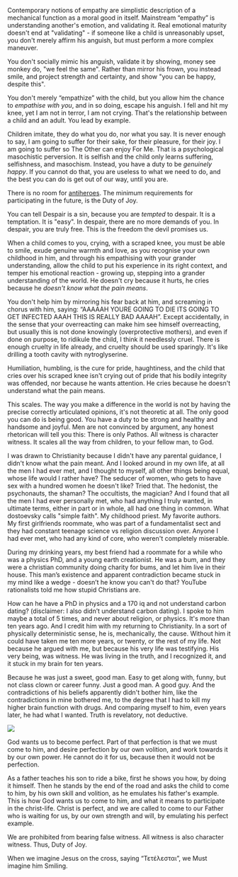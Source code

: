 Contemporary notions of empathy are simplistic description of a mechanical function as a moral good in itself. Mainstream “empathy” is understanding another's emotion, and validating it. Real emotional maturity doesn't end at "validating" - if someone like a child is unreasonably upset, you don't merely affirm his anguish, but must perform a more complex maneuver.

You don't socially mimic his anguish, validate it by showing, money see monkey do, "we feel the same". Rather than mirror his frown, you instead smile, and project strength and certainty, and show "you can be happy, despite this".

You don't merely “empathize” with the child, but you allow him the chance to _empathise with you_, and in so doing, escape his anguish. I fell and hit my knee, yet I am not in terror, I am not crying. That's the relationship between a child and an adult. You lead by example.

Children imitate, they do what you do, nor what you say. It is never enough to say, I am going to suffer for their sake, for their pleasure, for their joy. I am going to suffer so The Other can enjoy For Me. That is a psychological masochistic perversion. It is selfish and the child only learns suffering, selfishness, and masochism. Instead, you have a duty to be _genuinely happy_. If you cannot do that, you are useless to what we need to do, and the best you can do is get out of our way, until you are.

There is no room for [antiheroes](https://eggreport.substack.com/p/anti-antiheroism). The minimum requirements for participating in the future, is the Duty of Joy.

You can tell Despair is a sin, because you are _tempted_ to despair. It is a temptation. It is "easy". In despair, there are no more demands of you. In despair, you are truly free. This is the freedom the devil promises us.

When a child comes to you, crying, with a scraped knee, you must be able to smile, exude genuine warmth and love, as you recognise your own childhood in him, and through his empathising with your grander understanding, allow the child to put his experience in its right context, and temper his emotional reaction - growing up, stepping into a grander understanding of the world. He doesn't cry because it hurts, he cries because he _doesn't know what the pain means_.

You don't help him by mirroring his fear back at him, and screaming in chorus with him, saying: “AAAAAH YOURE GOING TO DIE ITS GOING TO GET INFECTED AAAH THIS IS REALLY BAD AAAAH”. Except accidentally, in the sense that your overreacting can make him see himself overreacting, but usually this is not done knowingly (overprotective mothers), and even if done on purpose, to ridikule the child, I think it needlessly cruel. There is enough cruelty in life already, and cruelty should be used sparingly. It's like drilling a tooth cavity with nytroglyserine.

Humiliation, humbling, is the cure for pride, haughtiness, and the child that cries over his scraped knee isn't crying out of pride that his bodily integrity was offended, nor because he wants attention. He cries because he doesn't understand what the pain means.

This scales. The way you make a difference in the world is not by having the precise correctly articulated opinions, it's not theoretic at all. The only good you can do is being good. You have a duty to be strong and healthy and handsome and joyful. Men are not convinced by argument, any honest rhetorican will tell you this: There is only Pathos. All witness is character witness. It scales all the way from children, to your fellow man, to God.

I was drawn to Christianity because I didn't have any parental guidance, I didn't know what the pain meant. And I looked around in my own life, at all the men I had ever met, and I thought to myself, all other things being equal, whose life would I rather have? The seducer of women, who gets to have sex with a hundred women he doesn't like? Tried that. The hedonist, the psychonauts, the shaman? The occultists, the magician? And I found that all the men I had ever personally met, who had anything I truly wanted, in ultimate terms, either in part or in whole, all had one thing in common. What dostoevsky calls "simple faith". My childhood priest. My favorite authors. My first girlfriends roommate, who was part of a fundamentalist sect and they had constant teenage science vs religion discussion over. Anyone I had ever met, who had any kind of core, who weren't completely miserable.

During my drinking years, my best friend had a roommate for a while who was a physics PhD, and a young earth creationist. He was a bum, and they were a christian community doing charity for bums, and let him live in their house. This man’s existence and apparent contradiction became stuck in my mind like a wedge - doesn’t he know you can't do that? YouTube rationalists told me how stupid Christians are.

How can he have a PhD in physics and a 170 iq and not understand carbon dating? (disclaimer: I also didn’t understand carbon dating). I spoke to him maybe a total of 5 times, and never about religion, or physics. It's more than ten years ago. And I credit him with my returning to Christianity. In a sort of physically deterministic sense, he is, mechanically, the cause. Without him it could have taken me ten more years, or twenty, or the rest of my life. Not because he argued with me, but because his very life was testifying. His very being, was witness. He was living in the truth, and I recognized it, and it stuck in my brain for ten years.

Because he was just a sweet, good man. Easy to get along with, funny, but not class clown or career funny. Just a good man. A good guy. And the contradictions of his beliefs apparently didn't bother him, like the contradictions in mine bothered me, to the degree that I had to kill my higher brain function with drugs. And comparing myself to him, even years later, he had what I wanted. Truth is revelatory, not deductive.

[![]({"src"://"https://substack-post-media.s3.amazonaws.com/public/images/e1845d8f-cf29-4201-b33f-9a89c7443eb6_565x434.jpeg","srcNoWatermark":null,"fullscreen":null,"imageSize":null,"height":434,"width":565,"resizeWidth":null,"bytes":37515,"alt":null,"title":null,"type":"image/jpeg","href":null,"belowTheFold":true,"topImage":false,"internalRedirect":null,"isProcessing":false,"align":null})](https://substackcdn.com/image/fetch/f_auto,q_auto:good,fl_progressive:steep/https%3A%2F%2Fsubstack-post-media.s3.amazonaws.com%2Fpublic%2Fimages%2Fe1845d8f-cf29-4201-b33f-9a89c7443eb6_565x434.jpeg)

God wants us to become perfect. Part of that perfection is that we must come to him, and desire perfection by our own volition, and work towards it by our own power. He cannot do it for us, because then it would not be perfection.

As a father teaches his son to ride a bike, first he shows you how, by doing it himself. Then he stands by the end of the road and asks the child to come to him, by his own skill and volition, as he emulates his father's example. This is how God wants us to come to him, and what it means to participate in the christ-life. Christ is perfect, and we are called to come to our Father who is waiting for us, by our own strength and will, by emulating his perfect example.

We are prohibited from bearing false witness. All witness is also character witness. Thus, Duty of Joy.

When we imagine Jesus on the cross, saying “Τετέλεσται”, we Must imagine him Smiling.